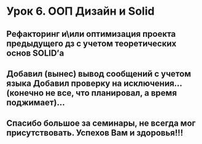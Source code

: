 Урок 6. ООП Дизайн и Solid
==================================================================

Рефакторинг и\или оптимизация проекта предыдущего дз 
с учетом теоретических основ SOLID’а
---------------------------------------------------------------
Добавил (вынес) вывод сообщений с учетом языка
Добавил проверку на исключения...
(конечно не все, что планировал, а время поджимает)...
---------------------------------------------------------------
Спасибо большое за семинары, не всегда мог присутствовать. 
Успехов Вам и здоровья!!!
---------------------------------------------------------------
